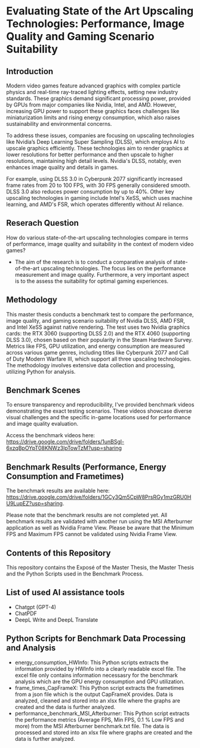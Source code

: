 # Evaluating State of the Art Upscaling Technologies: Performance, Image Quality and Gaming Scenario Suitability

## Introduction

Modern video games feature advanced graphics with complex particle physics and real-time ray-traced lighting effects, setting new industry standards. These graphics demand significant processing power, provided by GPUs from major companies like Nvidia, Intel, and AMD. However, increasing GPU power to support these graphics faces challenges like miniaturization limits and rising energy consumption, which also raises sustainability and environmental concerns.

To address these issues, companies are focusing on upscaling technologies like Nvidia’s Deep Learning Super Sampling (DLSS), which employs AI to upscale graphics efficiently. These technologies aim to render graphics at lower resolutions for better performance and then upscale to higher resolutions, maintaining high detail levels. Nvidia's DLSS, notably, even enhances image quality and details in games.

For example, using DLSS 3.0 in Cyberpunk 2077 significantly increased frame rates from 20 to 100 FPS, with 30 FPS generally considered smooth. DLSS 3.0 also reduces power consumption by up to 40%. Other key upscaling technologies in gaming include Intel's XeSS, which uses machine learning, and AMD's FSR, which operates differently without AI reliance.

## Reserach Question

How do various state-of-the-art upscaling technologies compare in terms of performance, image quality and suitability in the context of modern video games?
- The aim of the research is to conduct a comparative analysis of state-of-the-art upscaling technologies.  The focus lies on the performance measurement and image quality. Furthermore, a very important aspect is to the assess the suitability for optimal gaming experiences.

## Methodology

This master thesis conducts a benchmark test to compare the performance, image quality, and gaming scenario suitability of Nvidia DLSS, AMD FSR, and Intel XeSS against native rendering. The test uses two Nvidia graphics cards: the RTX 3060 (supporting DLSS 2.0) and the RTX 4060 (supporting DLSS 3.0), chosen based on their popularity in the Steam Hardware Survey. Metrics like FPS, GPU utilization, and energy consumption are measured across various game genres, including titles like Cyberpunk 2077 and Call of Duty Modern Warfare III, which support all three upscaling technologies. The methodology involves extensive data collection and processing, utilizing Python for analysis.

## Benchmark Scenes

To ensure transparency and reproducibility, I've provided benchmark videos demonstrating the exact testing scenarios. These videos showcase diverse visual challenges and the specific in-game locations used for performance and image quality evaluation.

Access the benchmark videos here: https://drive.google.com/drive/folders/1unBSgl-6xzqBpOYpT08KNWz3lpTowTzM?usp=sharing

## Benchmark Results (Performance, Energy Consumption and Frametimes)

The benchmark results are available here: https://drive.google.com/drive/folders/1GCy3Qm5CpW8PrsRGy1mzGRU0HU9LupEZ?usp=sharing. 

Please note that the benchmark results are not completed yet. All benchmark results are validated with another run using the MSI Afterburner application as well as Nvidia Frame View. Please be aware that the Minimum FPS and Maximum FPS cannot be validated using Nvidia Frame View.

## Contents of this Repository

This repository contains the Exposé of the Master Thesis, the Master Thesis and the Python Scripts used in the Benchmark Process.

## List of used AI assistance tools

- Chatgpt (GPT-4)
- ChatPDF
- DeepL Write and DeepL Translate

## Python Scripts for Benchmark Data Processing and Analysis

- energy_consumption_HWInfo: This Python scripts extracts the information provided by HWInfo into a clearly readable excel file. The excel file only contains information necessasry for the benchmark analysis which are the GPU energy consumption and GPU utilization.
- frame_times_CapFrameX: This Python script extracts the frametimes from a json file which is the output CapFrameX provides. Data is analyzed, cleaned and stored into an xlsx file where the graphs are created and the data is further analyzed.
- performance_benchmark_MSI_Afterburner: This Python script extracts the performance metrics (Average FPS, Min FPS, 0.1 % Low FPS and more) from the MSI Afterburner benchmark.txt file. The data is processed and stored into an xlsx file where graphs are created and the data is further analyzed.
